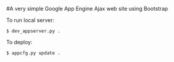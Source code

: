 #A very simple Google App Engine Ajax web site using Bootstrap

To run local server:

    $ dev_appserver.py .

To deploy:

    $ appcfg.py update .

